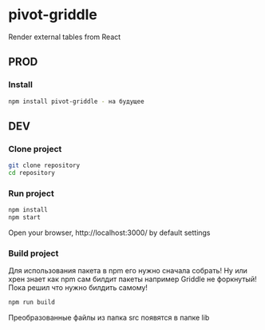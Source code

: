 # pivot-griddle

Render external tables from React

## PROD
### Install

```sh
npm install pivot-griddle - на будущее
```
## DEV
### Clone project

```sh
git clone repository
cd repository
```

### Run project

```sh
npm install
npm start
```

Open your browser, http://localhost:3000/ by default settings

### Build project

Для использования пакета в npm его нужно сначала собрать!
Ну или хрен знает как npm сам билдит пакеты например Griddle не форкнутый!
Пока решил что нужно билдить самому!

```sh
npm run build
```

Преобразованные файлы из папка src появятся в папке lib


